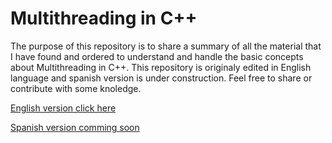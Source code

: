 # Multithreading in C++
The purpose of this repository is to share a summary of all the material that I have found and ordered to understand and handle the basic concepts about Multithreading in C++.
This repository is originaly edited in English language and spanish version is under construction.
Feel free to share or contribute with some knoledge.

[English version click here](https://github.com/romemart/multithreading-cpp/blob/master/Multithreading%20in%20C%2B%2B.md)

[Spanish version comming soon]()